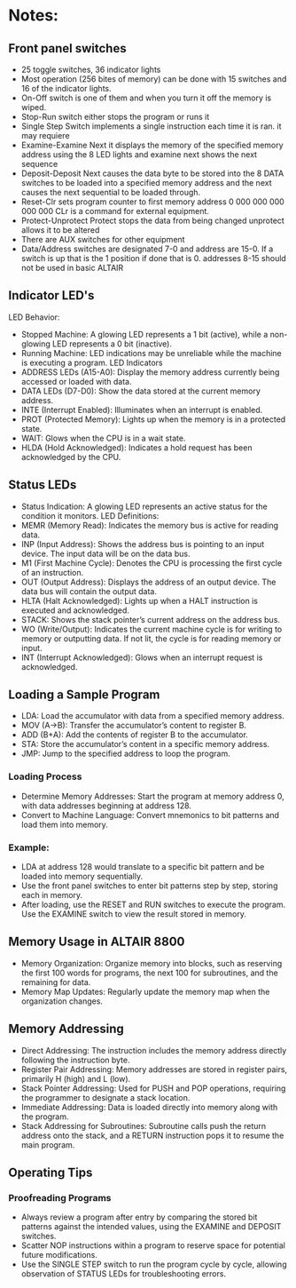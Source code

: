 # Notes:

## Front panel switches
- 25 toggle switches, 36 indicator lights 
- Most operation (256 bites of memory) can be done with 15 switches and 16 of the indicator lights.
- On-Off switch is one of them and when you turn it off the memory is wiped.
- Stop-Run switch either stops the program or runs it
- Single Step Switch implements a single instruction each time it is ran. it may requiere  
- Examine-Examine Next it displays the memory of the specified memory address using the 8 LED lights and examine next shows the next sequence
- Deposit-Deposit Next causes the data byte to be stored into the 8 DATA switches to be loaded into a specified memory address and the next causes the next sequential to be loaded through.
- Reset-Clr sets program counter to first memory address 0 000 000 000 000 000 CLr is a command for external equipment.
- Protect-Unprotect Protect stops the data from being changed unprotect allows it to be altered
- There are AUX switches for other equipment
- Data/Address switches are designated 7-0 and address are 15-0. If a switch is up that is the 1 position if done that is 0. addresses 8-15 should not be used in basic ALTAIR

## Indicator LED's
LED Behavior:
- Stopped Machine: A glowing LED represents a 1 bit (active), while a non-glowing LED represents a 0 bit (inactive).
- Running Machine: LED indications may be unreliable while the machine is executing a program.
LED Indicators
- ADDRESS LEDs (A15-A0): Display the memory address currently being accessed or loaded with data.
- DATA LEDs (D7-D0): Show the data stored at the current memory address.
- INTE (Interrupt Enabled): Illuminates when an interrupt is enabled.
- PROT (Protected Memory): Lights up when the memory is in a protected state.
- WAIT: Glows when the CPU is in a wait state.
- HLDA (Hold Acknowledged): Indicates a hold request has been acknowledged by the CPU.
## Status LEDs

- Status Indication: A glowing LED represents an active status for the condition it monitors.
LED Definitions:
- MEMR (Memory Read): Indicates the memory bus is active for reading data.
- INP (Input Address): Shows the address bus is pointing to an input device. The input data will be on the data bus.
- M1 (First Machine Cycle): Denotes the CPU is processing the first cycle of an instruction.
- OUT (Output Address): Displays the address of an output device. The data bus will contain the output data.
- HLTA (Halt Acknowledged): Lights up when a HALT instruction is executed and acknowledged.
- STACK: Shows the stack pointer’s current address on the address bus.
- WO (Write/Output): Indicates the current machine cycle is for writing to memory or outputting data. If not lit, the cycle is for reading memory or input.
- INT (Interrupt Acknowledged): Glows when an interrupt request is acknowledged.
## Loading a Sample Program

- LDA: Load the accumulator with data from a specified memory address.
- MOV (A→B): Transfer the accumulator’s content to register B.
- ADD (B+A): Add the contents of register B to the accumulator.
- STA: Store the accumulator’s content in a specific memory address.
- JMP: Jump to the specified address to loop the program.
### Loading Process
- Determine Memory Addresses: Start the program at memory address 0, with data addresses beginning at address 128.
- Convert to Machine Language: Convert mnemonics to bit patterns and load them into memory.
### Example:
- LDA at address 128 would translate to a specific bit pattern and be loaded into memory sequentially.
- Use the front panel switches to enter bit patterns step by step, storing each in memory.
- After loading, use the RESET and RUN switches to execute the program. Use the EXAMINE switch to view the result stored in memory.
## Memory Usage in ALTAIR 8800
- Memory Organization: Organize memory into blocks, such as reserving the first 100 words for programs, the next 100 for subroutines, and the remaining for data.
- Memory Map Updates: Regularly update the memory map when the organization changes.
## Memory Addressing
- Direct Addressing: The instruction includes the memory address directly following the instruction byte.
- Register Pair Addressing: Memory addresses are stored in register pairs, primarily H (high) and L (low).
- Stack Pointer Addressing: Used for PUSH and POP operations, requiring the programmer to designate a stack location.
- Immediate Addressing: Data is loaded directly into memory along with the program.
- Stack Addressing for Subroutines: Subroutine calls push the return address onto the stack, and a RETURN instruction pops it to resume the main program.
## Operating Tips
### Proofreading Programs
- Always review a program after entry by comparing the stored bit patterns against the intended values, using the EXAMINE and DEPOSIT switches.
- Scatter NOP instructions within a program to reserve space for potential future modifications.
- Use the SINGLE STEP switch to run the program cycle by cycle, allowing observation of STATUS LEDs for troubleshooting errors.